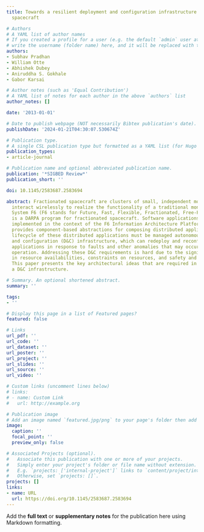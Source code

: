 ```yaml
---
title: Towards a resilient deployment and configuration infrastructure for fractionated
  spacecraft

# Authors
# A YAML list of author names
# If you created a profile for a user (e.g. the default `admin` user at `content/authors/admin/`), 
# write the username (folder name) here, and it will be replaced with their full name and linked to their profile.
authors:
- Subhav Pradhan
- William Otte
- Abhishek Dubey
- Aniruddha S. Gokhale
- Gabor Karsai

# Author notes (such as 'Equal Contribution')
# A YAML list of notes for each author in the above `authors` list
author_notes: []

date: '2013-01-01'

# Date to publish webpage (NOT necessarily Bibtex publication's date).
publishDate: '2024-01-21T04:30:07.530674Z'

# Publication type.
# A single CSL publication type but formatted as a YAML list (for Hugo requirements).
publication_types:
- article-journal

# Publication name and optional abbreviated publication name.
publication: '*SIGBED Review*'
publication_short: ''

doi: 10.1145/2583687.2583694

abstract: Fractionated spacecraft are clusters of small, independent modules that
  interact wirelessly to realize the functionality of a traditional monolithic spacecraft.
  System F6 (F6 stands for Future, Fast, Flexible, Fractionated, Free-Flying spacecraft)
  is a DARPA program for fractionated spacecraft. Software applications in F6 are
  implemented in the context of the F6 Information Architecture Platform (IAP), which
  provides component-based abstractions for composing distributed applications. The
  lifecycle of these distributed applications must be managed autonomously by a deployment
  and configuration (D&C) infrastructure, which can redeploy and reconfigure the running
  applications in response to faults and other anomalies that may occur during system
  operation. Addressing these D&C requirements is hard due to the significant fluctuation
  in resource availabilities, constraints on resources, and safety and security concerns.
  This paper presents the key architectural ideas that are required in realizing such
  a D&C infrastructure.

# Summary. An optional shortened abstract.
summary: ''

tags:
- ''

# Display this page in a list of Featured pages?
featured: false

# Links
url_pdf: ''
url_code: ''
url_dataset: ''
url_poster: ''
url_project: ''
url_slides: ''
url_source: ''
url_video: ''

# Custom links (uncomment lines below)
# links:
# - name: Custom Link
#   url: http://example.org

# Publication image
# Add an image named `featured.jpg/png` to your page's folder then add a caption below.
image:
  caption: ''
  focal_point: ''
  preview_only: false

# Associated Projects (optional).
#   Associate this publication with one or more of your projects.
#   Simply enter your project's folder or file name without extension.
#   E.g. `projects: ['internal-project']` links to `content/project/internal-project/index.md`.
#   Otherwise, set `projects: []`.
projects: []
links:
- name: URL
  url: https://doi.org/10.1145/2583687.2583694
---
```


Add the **full text** or **supplementary notes** for the publication here using Markdown formatting.

